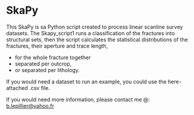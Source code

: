 # SkaPy
This SkaPy is sa Python script created to process linear scanline survey datasets.
The Skapy_script1 runs a classification of the fractures into structural sets,
  then the script calculates the statistical distributions of the fractures, their aperture and trace length, 
  - for the whole fracture together
  - separated per outcrop,
  - or separated per lithology.
  
 If you would need a dataset to run an example, you could use the here-attached .csv file.
 
 If you would need more information, please contact me @:
 b.lepillier@yahoo.fr
